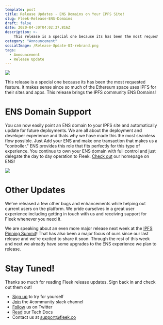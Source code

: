 ```yaml
---
template: post
title: Release Updates - ENS Domains on Your IPFS Site!
slug: Fleek-Release-ENS-Domains
draft: false
date: 2020-04-30T04:02:37.816Z
description: >-
    This release is a special one because its has been the most requested feature. It makes sense since so much of the Ethereum space uses IPFS for their sites and apps. This release brings the IPFS community ENS Domains! 
category: "Announcement"
socialImage: /Release-Update-UI-rebrand.png
tags:
  - Announcement
  - Release Update
---
```


![](Release-Update-UI-rebrand.png)

This release is a special one because its has been the most requested feature. It makes sense since so much of the Ethereum space uses IPFS for their sites and apps. This release brings the IPFS community ENS Domains!

# ENS Domain Support

You can now easily point an ENS domain to your IPFS site and automatically update for future deployments. We are all about the deployment and developer experience and thats why we have made this the most seamless flow possible. Just Add your ENS and make one transaction that makes us a "controller." ENS provides this role that fits perfectly for this type of experience. You continue to own your ENS domain with full control and just delegate the day to day operation to Fleek. [Check out](https://fleekhq.eth/) our homepage on ENS!


![](media/ENS.gif)


# Other Updates

We've released a few other bugs and enhancements while helping out current users on the platform. We pride ourselves in a great user experience including getting in touch with us and receiving support for Fleek whenever you need it. 

We are speaking about an even more major release next week at the [IPFS Pinning Summit](https://ipfspinningsummit.com/)! That has also been a major focus of ours since our last release and we're excited to share it soon. Through the rest of this week and next we already have some upgrades to the ENS experience we plan to release.

# Stay Tuned!

Thanks so much for reading Fleek release updates. Sign back in and check out them out!

* [Sign up](https://app.fleek.co) to try for yourself
* [Join](https://join.slack.com/t/fleek-public/shared_invite/zt-bxna7y1d-PbVdut4rgHt5jM6Zjg9g9A) the #community slack channel
* [Follow](https://twitter.com/FleekHQ) us on Twitter
* [Read](https://docs.fleek.co/) our Tech Docs
* Contact us at support@fleek.co 